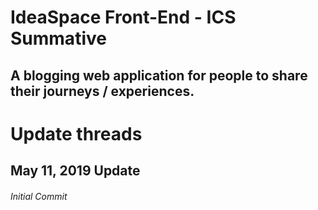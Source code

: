 # IdeaSpace Front-End - ICS Summative

## A blogging web application for people to share their journeys / experiences.

# Update threads

## May 11, 2019 Update

###### Initial Commit
